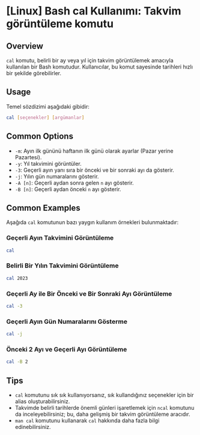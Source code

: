 # [Linux] Bash cal Kullanımı: Takvim görüntüleme komutu

## Overview
`cal` komutu, belirli bir ay veya yıl için takvim görüntülemek amacıyla kullanılan bir Bash komutudur. Kullanıcılar, bu komut sayesinde tarihleri hızlı bir şekilde görebilirler.

## Usage
Temel sözdizimi aşağıdaki gibidir:

```bash
cal [seçenekler] [argümanlar]
```

## Common Options
- `-m`: Ayın ilk gününü haftanın ilk günü olarak ayarlar (Pazar yerine Pazartesi).
- `-y`: Yıl takvimini görüntüler.
- `-3`: Geçerli ayın yanı sıra bir önceki ve bir sonraki ayı da gösterir.
- `-j`: Yılın gün numaralarını gösterir.
- `-A [n]`: Geçerli aydan sonra gelen `n` ayı gösterir.
- `-B [n]`: Geçerli aydan önceki `n` ayı gösterir.

## Common Examples
Aşağıda `cal` komutunun bazı yaygın kullanım örnekleri bulunmaktadır:

### Geçerli Ayın Takvimini Görüntüleme
```bash
cal
```

### Belirli Bir Yılın Takvimini Görüntüleme
```bash
cal 2023
```

### Geçerli Ay ile Bir Önceki ve Bir Sonraki Ayı Görüntüleme
```bash
cal -3
```

### Geçerli Ayın Gün Numaralarını Gösterme
```bash
cal -j
```

### Önceki 2 Ayı ve Geçerli Ayı Görüntüleme
```bash
cal -B 2
```

## Tips
- `cal` komutunu sık sık kullanıyorsanız, sık kullandığınız seçenekler için bir alias oluşturabilirsiniz.
- Takvimde belirli tarihlerde önemli günleri işaretlemek için `ncal` komutunu da inceleyebilirsiniz; bu, daha gelişmiş bir takvim görüntüleme aracıdır.
- `man cal` komutunu kullanarak `cal` hakkında daha fazla bilgi edinebilirsiniz.